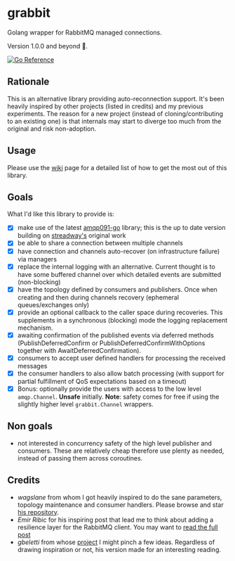# grabbit
Golang wrapper for RabbitMQ managed connections.

Version 1.0.0 and beyond 🚀.<br>

[![Go Reference](https://pkg.go.dev/badge/github.com/LucaWolf/grabbit.svg)](https://pkg.go.dev/github.com/LucaWolf/grabbit)

## Rationale
This is an alternative library providing auto-reconnection support. It's been heavily inspired by other projects
 (listed in credits) and my previous experiments. 
The reason for a new project (instead of cloning/contributing to an existing one) is that internals may start to 
diverge too much from the original and risk non-adoption.

## Usage
Please use the [wiki](https://github.com/LucaWolf/grabbit/wiki#how-tos) page for a detailed list of how to get 
the most out of this library.

## Goals
What I'd like this library to provide is:

  - [x] make use of the latest [amqp091-go](https://github.com/rabbitmq/amqp091-go) library;
      this is the up to date version building on [streadway's](https://github.com/streadway/amqp)
      original work
  - [x] be able to share a connection between multiple channels
  - [x] have connection and channels auto-recover (on infrastructure failure) via managers
  - [x] replace the internal logging with an alternative. Current thought is to have some
      buffered channel over which detailed events are submitted (non-blocking)
  - [x] have the topology defined by consumers and publishers. Once when creating and then
      during channels recovery (ephemeral queues/exchanges only)
  - [x] provide an optional callback to the caller space during recoveries. This supplements
     in a synchronous (blocking) mode the logging replacement mechanism.
  - [x] awaiting confirmation of the published events via deferred methods (PublishDeferredConfirm
     or PublishDeferredConfirmWithOptions together with AwaitDeferredConfirmation).      
  - [x] consumers to accept user defined handlers for processing the received messages
  - [x] the consumer handlers to also allow batch processing (with support for 
      partial fulfillment of QoS expectations based on a timeout)
  - [x] Bonus: optionally provide the users with access to the low level `amqp.Channel`. **Unsafe**
      initially. **Note**: safety comes for free if using the slightly higher level `grabbit.Channel` wrappers.

## Non goals

  * not interested in concurrency safety of the high level publisher and consumers. These are relatively 
   cheap therefore use plenty as needed, instead of passing them across coroutines.

## Credits

  * _wagslane_ from whom I got heavily inspired to do the sane parameters, 
      topology maintenance and consumer handlers. Please browse and star [his repository](https://github.com/wagslane/go-rabbitmq).
  * _Emir Ribic_ for his inspiring post that lead me to think about adding a resilience layer 
      for the RabbitMQ client. You may want to [read the full post](https://www.ribice.ba/golang-rabbitmq-client/)
  * _gbeletti_ from whose [project](https://github.com/gbeletti/rabbitmq) I might pinch a few ideas.
      Regardless of drawing inspiration or not, his version made for an interesting reading.
